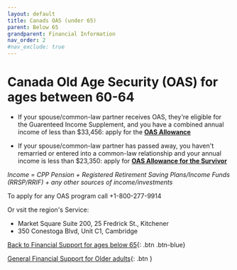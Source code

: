 ```yaml
---
layout: default
title: Canads OAS (under 65)
parent: Below 65
grandparent: Financial Information
nav_order: 2
#nav_exclude: true
---
```



# Canada Old Age Security (OAS) for ages between 60-64

- If your spouse/common-law partner receives OAS, they're eligible for the Guarenteed Income Supplement, and you have a combined annual income of less than $33,456: apply for the [**OAS Allowance**](https://www.canada.ca/en/services/benefits/publicpensions/cpp/old-age-security/guaranteed-income-supplement/allowance.html)

- If your spouse/common-law partner has passed away, you haven't remarried or entered into a common-law relationship and your annual income is less than $23,350: apply for [**OAS Allowance for the Survivor**](https://www.canada.ca/en/services/benefits/publicpensions/cpp/old-age-security/guaranteed-income-supplement/allowance-survivor.html)


*Income = CPP Pension + Registered Retirement Saving Plans/Income Funds (RRSP/RRIF) + any other sources of income/investments*

To apply for any OAS program call +1-800-277-9914 

Or vsit the region's Service:
- Market Square Suite 200, 25 Fredrick St., Kitchener
- 350 Conestoga Blvd, Unit C1, Cambridge

[Back to Financial Support for ages below 65](./Below65.md){: .btn .btn-blue}

[General Financial Support for Older adults](./financialhelp.md){: .btn }
